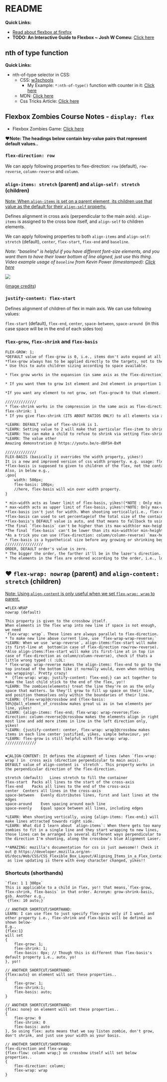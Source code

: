 # README

**Quick Links:**

- [Read about flexbox at firefox](https://developer.mozilla.org/en-US/docs/Tools/Page_Inspector/How_to/Examine_Flexbox_layouts)
- **TODO: An Interactive Guide to Flexbox ~ Josh W Comeu:** [Click here](https://www.joshwcomeau.com/css/interactive-guide-to-flexbox/)

## nth of type function

**Quick Links:**

- nth-of-type selector in CSS:
  - CSS: [w3schools](https://www.w3schools.com/cssref/sel_nth-of-type.asp)
    - My Example: `*:nth-of-type()` function with counter in it: [Click here](https://www.w3schools.com/code/tryit.asp?filename=GP4D48GNQJQ4)
  - MDN: [Click here](https://developer.mozilla.org/en-US/docs/Web/CSS/:nth-of-type)
  - Css Tricks Article: [Click here](https://css-tricks.com/almanac/selectors/n/nth-of-type/)

## Flexbox Zombies Course Notes - `display: flex`

- Flexbox Zombies Game: [Click here](https://mastery.games/flexboxzombies/)

**❤️Note: The headings below contain key-value pairs that represent default values..**

### `flex-direction: row`

We can apply following properties to flex-direction: `row` (default), `row-reverse`, `column-reverse` and `column`.

### `align-items: stretch` (parent) and `align-self: stretch` (children)

<ins>Note: When `align-items` is set on a parent element, its children use that value as the default for their `align-self` property.</ins>

Defines alignment in cross axis (perpendicular to the main axis). `align-items` is assigned to the cross bow itself, and `align-self` to children elements.

We can apply following properties to both `align-items` and `align-self`: `stretch` (default), `center`, `flex-start`, `flex-end` and `baseline`.

_Note: "baseline" is helpful if you have different font-size elements, and you want them to have their lower bottom of line aligned, just use this thing. Video example usage of `baseline` from Kevin Power (timestamped): [Click here](https://youtu.be/hwbqquXww-U?list=PL4-IK0AVhVjMSb9c06AjRlTpvxL3otpUd&t=762)_

![](./align-items.svg)

([image credits](https://css-tricks.com/almanac/properties/a/align-items/))

### `justify-content: flex-start`

Defines alignment of children of flex in main axis. We can use following values:

`flex-start` (default), `flex-end`, `center`, `space-between`, `space-around `(in this case space will be in the end of each sides too)

### `flex-grow`, `flex-shrink` and `flex-basis`

```txt
FLEX-GROW: 1;
*DEFAULT value of flex-grow is 0, i.e., items don't auto expand at all.
*flex-grow always has to be applied directly to the targets, not to the crossbow itself.
* Use this to auto children sizing according to space available.

* flex grow works in the expansion (in same axis as the flex-direction)

* If you want them to grow 1st element and 2nd element in proportion 1:2, then define individual `flex-grow` in each of those elements as 1 and 2 in the other one..

*If you want any element to not grow, set flex-grow:0 to that element.

//////////////
* flex-shrink works in the compression in the same axis as flex-direction.
flex-shrink: 1
* If you give flex-shrink (ITS ABOUT RATIOS ONLY) to all elements via a separate class to all the child of the flex with flex-shrink as 1 or 2 or 3 or anything else, its just same, yikes!(coz its after all rations that is assigned to every element.)

*LEARN: DEFAULT value of flex-shrink is 1.
*LEARN: Setting value to 2 will make that particular flex-item to shrink twice as other items coz other items have 1 as their value by default.
*LEARN: You can make a child to refuse to shrink via setting flex-shrink as 0.
*LEARN: The value other
Amazing demonstration @ https://youtu.be/o-dDFSH-BxM

//////////////
FLEX-BASIS (basically it overrides the width property, yikes!)
It is a new and improved version of css width property. e.g. usage: flex-basis: 300px;
*flex-basis is supposed to given to children of the flex, not the container itself.
Also, in below e.g.,
.goo{
    width: 500px;
    flex-basis: 100px;
    //here, flex-basis will win over width property.
}

* min-width acts as lower limit of flex-basis, yikes!(*NOTE : Only min-width is respected where a flex-basis has a lower value is already there.)
* max-width acts as upper limit of flex-basis, yikes!(*NOTE: Only max-width is respected where a flex-basis has a greater value is already there.)
*flex-basis isn't just for width. When shooting vertically(i.e., flex-direction is column or column-reverse) it(flex-basis) deals with height instead of width. In other words flex-basis changes the size of things in the direction of our lazer direction, yo!
*flex-basis can used to set percentage(of the total size of the container) to set its length, for e.g., `flex-basis: 50%; `.
*flex-basis's DEFAULT value is auto, and that means to fallback to using width property, yo!!
*The final `flex-basis` can't be higher than its max-width(or max-height when shooting vertically). If it is higher, the final flex-basis just becomes that max-value.
*The final `flex-basis` can't be lower than its min-width(or min-height when shooting vertically). If it is lower, the final flex-basis just becomes that min value.
*As a trick you can use (flex-direction: column/column-reverse) `max-height` to restrict maximum growing of an element of the flex, yikes!!(Similarly with width if flex-direction is either row or row-reverse).
* flex-basis is a hypothetical size before any growing or shrinking begins.
/////////////////
ORDER, DEFAULT order's value is zero.
* The bigger the order, the farther it'll be in the lazer's direction.
* The elements in the flex are ordered according to the order, i.e., lower first, higher last.
```

## ❤️ `flex-wrap: nowrap` (parent) and `align-content: stretch` (children)

<ins>Note: Using `align-content` is only useful when we set `flex-wrap: wrap` to parent.</ins>

```text
❤️FLEX-WRAP
nowrap (default)

This property is given to the crossbow itself.
When elements in the flex wrap into new line if space is not enough, we need
`flex-wrap: wrap`. These lines are always parallel to flex-direction.
* To make new line above current line, use `flex-wrap-wrap-reverse;`
*LEARN: When we use `wrap-reverse`, align-items:flex-start will make its first-line at  bottom(in case of flex-direction row/row-reverse). *Also align-items:flex-start will make its first-line at in top (in case of flex-direction as column/column-reverse), check if thats a little wrong typed :( :LOL:
* flex-wrap: wrap-reverse makes the align-items: flex-end to go to the top instead of the bottom like it normally would, even when nothing was wrapping!. Pretty crazy!
*  {flex-wrap: wrap; justify-content: flex-end;} can act together to make the last child stick to the end of the flex, yo!!
*LEARN: The zombies(elements) treat the line they're on as the only space that matters. So they'll grow to fill up space on their line, and position themselves only within the boundaries of their line.
*LEARN: {flex-wrap}@crossbow and {flex-basis: 50%}@all_element_of_crossbow makes great ui as in two elements per line, yikes!
*LEARN: {align-items: flex-end; flex-wrap: wrap-reverse;flex-direction: column-reverse}@crossbow makes the elements align in right most line and add more items in line in the left direction only, yikes!
*LEARN: {justify-content: center, flex-wrap: wrap}@crossbow makes items in each line center justified, yikes, simple behaviour, yo!
*LEARN: flex-grow is still helpful with flex-wrap: wrap.
//////////////


❤️🚀ALIGN-CONTENT: It defines the alignment of lines (when `flex-wrap: wrap`) in  cross axis (direction perpendicular to main axis).
DEFAULT value of align-content is `stretch`. This property works in the perpendicular direction of the flex-direction.

stretch (default)	Lines stretch to fill the container
flex-start	Packs all lines to the start of the cross-axis
flex-end	Packs all lines to the end of the cross-axis
center	Centers all lines in the cross-axis
space-between	Evenly distributes lines, first and last lines at the edges
space-around	Even spacing around each line
space-evenly	Equal space between all lines, including edges

*LEARN: When shooting vertically, using {align-items: flex-end;} will make lines attracted towards right side.
*LEARN: What did I learn about `align-items`: When there gets too many zombies to fit in a single line and they start wrapping to new lines, those lines can be arranged in several different ways perpendicular to the direction I'm shooting, along the crossbow's blue Alignment Laser.

**AMAZING: mozilla's documentation for css is just awesome!! Check it out @ https://developer.mozilla.org/en-US/docs/Web/CSS/CSS_Flexible_Box_Layout/Aligning_Items_in_a_Flex_Container
 as live updating is there with evey character changed, yikes!!
```

### Shortcuts (shorthands)

```text
`flex: 1 1 300px`
This is applicable to a child in flex, yo!! that means,`flex-grow, flex-shrink, flex-basis` in that order. Acronym: grow-shrink-basis, gsb. Another e.g.,
`{flex: 10 auto;}`

// ANOTHER SHORTCUT/SHORTHAND:
LEARN: I can use flex to just specify flex-grow only if I want, and other property i.e., flex-shrink and flex-basis will be defined as shown below-
E.g.,
{flex:1}
will set
{
    flex-grow: 1;
    flex-shrink: 1;
    flex-basis: 0px; // Though this is different than flex-basis's default property i.e., auto, yo!
}, yo!!

// ANOTHER SHORTCUT/SHORTHAND:
{flex:auto} on element will set these properties..
{
    flex-grow: 1;
    flex-shrink:1;
    flex-basis: auto;
}

// ANOTHER SHORTCUT/SHORTHAND:
{flex: none} on element will set these properties..
{
    flex-grow: 0
    flex-shrink: 0
    flex-basis: auto
}, So using flex: auto means that we say listen zombie, don't grow, don't shrink, and just use your width as your basis.

// ANOTHER SHORTCUT/SHORTHAND:
flex-direction and flex-wrap
{flex-flow: column wrap;} on crossbow itself will set below properties..
{
    flex-direction: column;
    flex-wrap: wrap
}
```
